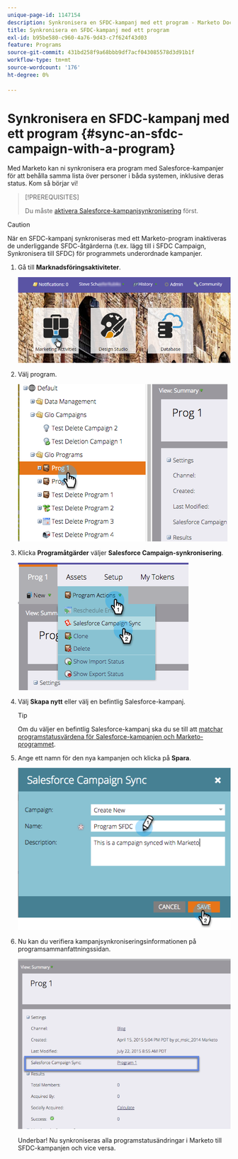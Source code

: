 ```yaml
---
unique-page-id: 1147154
description: Synkronisera en SFDC-kampanj med ett program - Marketo Docs - produktdokumentation
title: Synkronisera en SFDC-kampanj med ett program
exl-id: b95be580-c960-4a76-9d43-c7f624f43d03
feature: Programs
source-git-commit: 431bd258f9a68bbb9df7acf043085578d3d91b1f
workflow-type: tm+mt
source-wordcount: '176'
ht-degree: 0%

---
```


# Synkronisera en SFDC-kampanj med ett program {#sync-an-sfdc-campaign-with-a-program}

Med Marketo kan ni synkronisera era program med Salesforce-kampanjer för att behålla samma lista över personer i båda systemen, inklusive deras status. Kom så börjar vi!

>[!PREREQUISITES]
>
>Du måste [aktivera Salesforce-kampanjsynkronisering](/help/marketo/product-docs/crm-sync/salesforce-sync/setup/optional-steps/enable-disable-campaign-sync.md) först.

>[!CAUTION]
>
>När en SFDC-kampanj synkroniseras med ett Marketo-program inaktiveras de underliggande SFDC-åtgärderna (t.ex. lägg till i SFDC Campaign, Synkronisera till SFDC) för programmets underordnade kampanjer.

1. Gå till **Marknadsföringsaktiviteter**.

   ![](assets/login-marketing-activities-1.png)

1. Välj program.

   ![](assets/image2015-7-22-8-3a47-3a28.png)

1. Klicka **Programåtgärder** väljer **Salesforce Campaign-synkronisering**.

   ![](assets/image2015-7-22-8-3a48-3a5.png)

1. Välj **Skapa nytt** eller välj en befintlig Salesforce-kampanj.

   >[!TIP]
   >
   >Om du väljer en befintlig Salesforce-kampanj ska du se till att [matchar programstatusvärdena för Salesforce-kampanjen och Marketo-programmet](/help/marketo/product-docs/crm-sync/salesforce-sync/sfdc-sync-details/how-to-match-program-statuses-and-salesforce-campaign-statuses-prior-to-sync.md).

1. Ange ett namn för den nya kampanjen och klicka på **Spara**.

   ![](assets/image2015-7-22-8-3a57-3a19.png)

1. Nu kan du verifiera kampanjsynkroniseringsinformationen på programsammanfattningssidan.

   ![](assets/image2015-7-22-8-3a59-3a33.png)

   Underbar! Nu synkroniseras alla programstatusändringar i Marketo till SFDC-kampanjen och vice versa.
